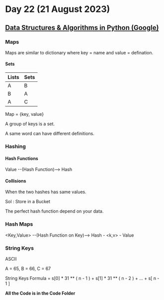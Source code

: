 # Day 22 (21 August 2023)

## [Data Structures & Algorithms in Python (Google)](https://learn.udacity.com/courses/ud513)

### Maps

Maps are similar to dictionary where key = name and value = defination.

#### Sets

| Lists | Sets |
| ----- | ---- |
| A     | B    |
| B     | A    |
| A     | C    |

Map = {key, value}

A group of keys is a set.

A same word can have different definitions.

### Hashing

#### Hash Functions

Value --(Hash Function)--> Hash

#### Collisions

When the two hashes has same values.

Sol : Store in a Bucket

The perfect hash function depend on your data.

### Hash Maps

<Key,Value> --(Hash Function on Key)--> Hash - <k,v> - Value

### String Keys

ASCII

A = 65, B = 66, C = 67

String Keys Formula = s[0] \* 31 \*\* ( n - 1 ) + s[1] \* 31 \*\* ( n - 2 ) + ... + s[ n - 1 ]

**All the Code is in the Code Folder**

